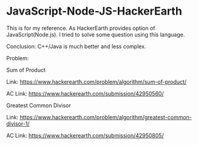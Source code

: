 # JavaScript-Node-JS-HackerEarth

This is for my reference. As HackerEarth provides option of JavaScript(Node.js). I tried to solve some question using this language.

Conclusion: C++/Java is much better and less complex.

Problem:

Sum of Product

Link: https://www.hackerearth.com/problem/algorithm/sum-of-product/


AC Link: https://www.hackerearth.com/submission/42950560/

Greatest Common Divisor

Link: https://www.hackerearth.com/problem/algorithm/greatest-common-divisor-1/

AC Link: https://www.hackerearth.com/submission/42950805/
